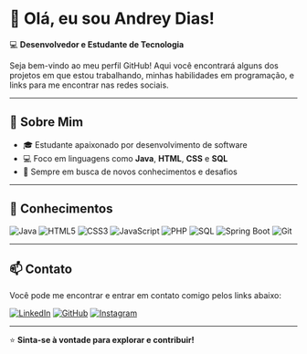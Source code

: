 # 👋 Olá, eu sou Andrey Dias! 

💻 **Desenvolvedor e Estudante de Tecnologia**

Seja bem-vindo ao meu perfil GitHub! Aqui você encontrará alguns dos projetos em que estou trabalhando, minhas habilidades em programação, e links para me encontrar nas redes sociais.

---

## 🚀 Sobre Mim
- 🎓 Estudante apaixonado por desenvolvimento de software
- 💻 Foco em linguagens como **Java**, **HTML**, **CSS** e **SQL**
- 🎯 Sempre em busca de novos conhecimentos e desafios

---

## 💼 Conhecimentos

![Java](https://img.shields.io/badge/Java-ED8B00?style=for-the-badge&logo=java&logoColor=white)
![HTML5](https://img.shields.io/badge/HTML5-E34F26?style=for-the-badge&logo=html5&logoColor=white)
![CSS3](https://img.shields.io/badge/CSS3-1572B6?style=for-the-badge&logo=css3&logoColor=white)
![JavaScript](https://img.shields.io/badge/JavaScript-F7DF1E?style=for-the-badge&logo=javascript&logoColor=black)
![PHP](https://img.shields.io/badge/PHP-777BB4?style=for-the-badge&logo=php&logoColor=white)
![SQL](https://img.shields.io/badge/SQL-4479A1?style=for-the-badge&logo=postgresql&logoColor=white)
![Spring Boot](https://img.shields.io/badge/SpringBoot-6DB33F?style=for-the-badge&logo=spring&logoColor=white)
![Git](https://img.shields.io/badge/Git-F05032?style=for-the-badge&logo=git&logoColor=white)

---

## 📫 Contato

Você pode me encontrar e entrar em contato comigo pelos links abaixo:

[![LinkedIn](https://img.shields.io/badge/LinkedIn-0077B5?style=for-the-badge&logo=linkedin&logoColor=white)](https://www.linkedin.com/in/andrey-francisco-566a4b270/)
[![GitHub](https://img.shields.io/badge/GitHub-100000?style=for-the-badge&logo=github&logoColor=white)](https://github.com/andreydiassa)
[![Instagram](https://img.shields.io/badge/Instagram-E4405F?style=for-the-badge&logo=instagram&logoColor=white)](https://www.instagram.com/fsdi4s?igsh=MWl3dWJkbjN1YW0yNw==)

---

⭐ **Sinta-se à vontade para explorar e contribuir!**
